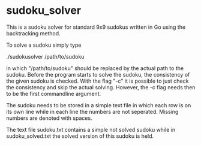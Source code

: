 # sudoku_solver

This is a sudoku solver for standard 9x9 sudokus written in Go using the backtracking method.

To solve a sudoku simply type

./sudokusolver /path/to/sudoku

in which "/path/to/sudoku" should be replaced by the actual path to the sudoku. Before the program starts to solve the sudoku, the consistency of the given sudoku is checked. With the flag "-c" it is possible to just check the consistency and skip the actual solving. However, the -c flag needs then to be the first commandline argument.

The sudoku needs to be stored in a simple text file in which each row is on its own line while in each line the numbers are not seperated. Missing numbers are denoted with spaces.

The text file sudoku.txt contains a simple not solved sudoku while in sudoku_solved.txt the solved version of this sudoku is held.